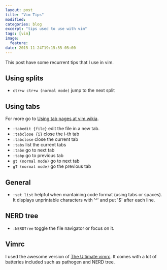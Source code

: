 ```yaml
---
layout: post
title: "Vim Tips"
modified:
categories: blog
excerpt: "tips used to use with vim"
tags: [vim]
image:
  feature:
date: 2015-11-24T19:15:55-05:00
---
```


This post have some recurrent tips that I use in vim.

## Using splits

* `ctr+w ctr+w (normal mode)` jump to the next split

## Using tabs

For more go to <a target="null" href="http://vim.wikia.com/wiki/Using_tab_pages">Using tab pages at vim.wikia</a>.

* `:tabedit {file}` edit the file in a new tab.
* `:tabclose {i}` close the i-th tab
* `:tabclose` close the current tab
* `:tabs` list the current tabs
* `:tabn` go to next tab
* `:tabp` go to previous tab
* `gt (normal mode)` go to next tab
* `gT (normal mode)` go the previous tab

## General

* `:set list` helpful when mantaining code format (using tabs or spaces). It displays unprintable characters with '^' and put '$' after each line.

## NERD tree

* `:NERDTree` toggle the file navigator or focus on it.

## Vimrc

I used the awesome version of <a target="null" href="https://github.com/amix/vimrc">The Ultimate vimrc</a>. It comes with a lot of batteries included such as pathogen and NERD tree.
